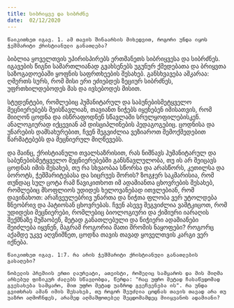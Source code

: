 ```yaml
---
title: სიბრიყვე და სიბრძნე
date:  02/12/2020
---
```


`წაიკითხეთ იგავ. 1. ამ თავის შინაარსის მიხედვით, როგორი უნდა იყოს ჭეშმარიტი ქრისტიანული განათლება?`

ბიბლია ყოველთვის უპირისპირებს ერთმანეთს სიბრიყვესა და სიბრძნეს. იგავების წიგნი სამართლიანად გვახსენებს უგუნურ ქმედებათა და ბრიყვთა საზოგადოებაში ყოფნის საფრთხეების შესახებ. განსხვავება აშკარაა: ღმერთს სურს, რომ მისი ერი ეძიებდეს ზეციურ სიბრძნეს, უფრთხილდებოდეს მას და ივსებოდეს მისით.

სტუდენტები, რომლებიც ჰუმანიტარულ და საბუნებისმეტყველო მეცნიერებებს შეისწავლიან, თავიანთ ნიჭებს იყენებენ იმისათვის, რომ მიიღონ ცოდნა და ისწრაფოდნენ სწავლაში სრულყოფილებისკენ. ანალოგიურად იქცევიან ამ დისციპლინების პედაგოგებიც. ცოდნისა და უნარების დამსახურებით, ჩვენ შეგვიძლია ვეზიაროთ  შემოქმედებით წარმატებებს და მეცნიერულ მიღწევებს.

და მაინც, ქრისტიანული თვალსაზრისით, რას ნიშნავს ჰუმანიტარულ და საბუნებისმეტყველო მეცნიერებებში განსწავლულობა, თუ ის არ შეიცავს ცოდნას იმის შესახებ, თუ რა სხვაობაა სწორსა და არასწორს, კეთილსა და ბოროტს, ჭეშმარიტებასა და სიცრუეს შორის? ზოგჯერ საკმარისია, რომ თუნდაც სულ ცოტა რამ წავიკითხოთ იმ ადამიანთა ცხოვრების შესახებ, რომლებიც მსოფლიოს უდიდეს ხელოვანებად ითვლებიან, რომ დავინახოთ: არაჩვეულებრივ უნართა და ნიჭთა ფლობა ვერ უტოლდება ზნეობრივ და პატიოსან ცხოვრებას. ჩვენ ასევე შეგვიძლია ვამტკიცოთ, რომ უდიდესი მეცნიერები, რომლებიც ბიოლოგიური და ქიმიური იარაღის შექმნაზე მუშაობენ, მეტად განათლებული და ნიჭიერი ადამიანები შეიძლება იყვნენ, მაგრამ როგორია მათი შრომის ნაყოფები? როგორც აქამდე უკვე აღვნიშნეთ, ცოდნა თავის თავად ყოველთვის კარგი ვერ იქნება.

`წაიკითხეთ იგავ. 1:7. რა არის ჭეშმარიტი ქრისტიანული განათლების გასაღები?`

`ნობელის პრემიის ერთი ლაურეატი, ათეისტი, რომელიც სამყაროს და მის მიღმა არსებულ ფიზიკურ ძალებს სწავლობდა, წერდა: "რაც უფრო მეტად ჩასაწვდომად გვესახება სამყარო, მით უფრო მეტად უაზროდ გვეჩვენება ის". რა უნდა გვითხრას ამან იმის შესახებ, თუ როგორ შეუძლია ცოდნას თავის თავად არა თუ უაზრო აღმოჩნდეს, არამედ აღმაშფოთებელ შეცდომამდეც მიიყვანოს ადამიანი?`